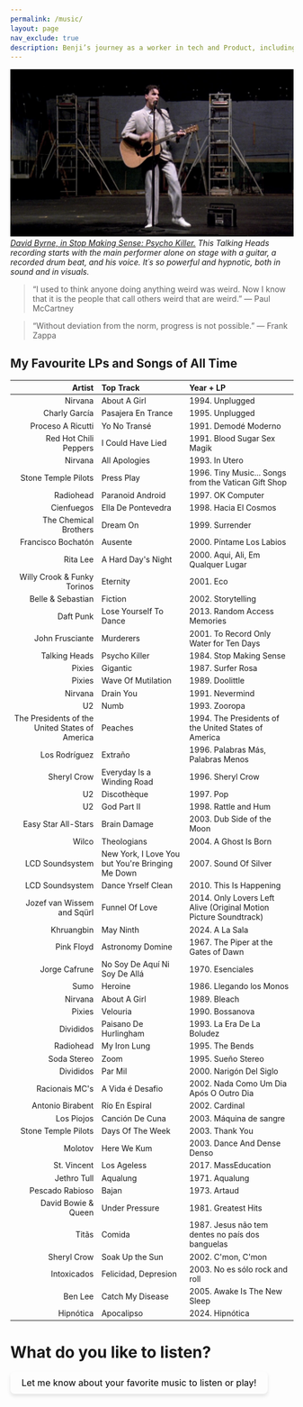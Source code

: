 ```yaml
---
permalink: /music/
layout: page
nav_exclude: true
description: Benji’s journey as a worker in tech and Product, including career goals, interests, networking, small blogging, playing bass and music with his band Sinapsys, and book recommendations. Includes Benji’s profile as a Sociologist, Anthropologist, Ethnographer, urban researcher, and general interest in UX, data, culture and strategy. Also likes NSA, for Never Search Alone method, book and community, as well as now pages. This site is all about sharing my interests and connecting with others. I´m into tech, product, user experience, wellness, social impact and media publishing, music and books. I´m also interested in crypto, urbanism, ethnography, art, and vermicomposting. What are you into?
---
```


<!-- Google tag (gtag.js) -->
<script async src="https://www.googletagmanager.com/gtag/js?id=G-7Z9R6XC60Z"></script>
<script>
  window.dataLayer = window.dataLayer || [];
  function gtag(){dataLayer.push(arguments);}
  gtag('js', new Date());

  gtag('config', 'G-7Z9R6XC60Z');
</script>

[![David Byrne, in Stop Making Sense: Psycho Killer](/assets/images/DavidByrne.png)](https://youtu.be/wke3tdWrd3k?t=15)
*[David Byrne, in Stop Making Sense: Psycho Killer.](https://youtu.be/wke3tdWrd3k?t=15) This Talking Heads recording starts with the main performer alone on stage with a guitar, a recorded drum beat, and his voice. It´s so powerful and hypnotic, both in sound and in visuals.*

> “I used to think anyone doing anything weird was weird. Now I know that it is the people that call others weird that are weird.”
> ― Paul McCartney

<!--
“I used to think anyone doing anything weird was weird. Now I know that it is the people that call others weird that are weird.”
― Paul McCartney

“We are the music makers, and we are the dreamers of dreams.”
― Arthur William Edgar O'Shaughnessy, Poems of Arthur O'Shaughnessy
-->

> “Without deviation from the norm, progress is not possible.” ― Frank Zappa

<!--
> <div style="text-align: right;">
> 
“Without deviation from the norm, progress is not possible.”
<br/>
> 
― Frank Zappa
> </div>

> <div style="text-align: right;">
> 
"Never lose the groove in order to find a note." 
<br/>
> 
— Victor Wooten   
> </div>

> <div style="text-align: right;">
> 
"Creativity is Not a Scarce Commodity."
<br/>
> 
— Howard Becker
> </div>
https://howardsbecker.com/articles/creativity.html 
-->


## My Favourite LPs and Songs of All Time

<!--
| Year | LP | Band | Hot Track | LP Personal Relevance |
| :--- | :-: | :-: | :-------: | --------------------: |
| 1994 | Unplugged | Nirvana | About A Girl | 1. Essential |
| 1995 | Unplugged | Charly García | Pasajera En Trance | 1. Essential |
| 1991 | Demodé Moderno | Proceso A Ricutti | Yo No Transé | 2. Very High |
| 1991 | Blood Sugar Sex Magik | Red Hot Chili Peppers | I Could Have Lied | 2. Very High |
| 1993 | In Utero | Nirvana | All Apologies | 2. Very High |
| 1996 | Tiny Music... Songs from the Vatican Gift Shop | Stone Temple Pilots | Press Play | 2. Very High |
| 1997 | OK Computer  | Radiohead | Paranoid Android | 2. Very High |
| 1998 | Hacia El Cosmos | Cienfuegos | Ella De Pontevedra | 2. Very High |
| 1999 | Surrender | The Chemical Brothers | Dream On | 2. Very High |
| 2000 | Píntame Los Labios | Francisco Bochatón | Ausente | 2. Very High |
| 2000 | Aqui,  Ali,  Em Qualquer Lugar | Rita Lee | A Hard Day's Night | 2. Very High |
| 2001 | Eco | Willy Crook & Funky Torinos | Eternity | 2. Very High |
| 2002 | Storytelling | Belle & Sebastian | Fiction | 2. Very High |
| 2013 | Random Access Memories | Daft Punk | Lose Yourself To Dance | 2. Very High |
| 2001 | To Record Only Water for Ten Days  | John Frusciante | Murderers | 2. Very High |
| 1984 | Stop Making Sense | Talking Heads | Psycho Killer | 3. High |
| 1987 | Surfer Rosa | Pixies | Gigantic | 3. High |
| 1989 | Doolittle | Pixies | Wave Of Mutilation | 3. High |
| 1991 | Nevermind | Nirvana | Drain You | 3. High |
| 1993 | Zooropa | U2 | Numb | 3. High |
| 1994 | The Presidents of the United States of America | The Presidents of the United States of America | Peaches | 3. High |
| 1996 | Palabras Más, Palabras Menos | Los Rodríguez | Extraño | 3. High |
| 1996 | Sheryl Crow | Sheryl Crow | Everyday Is a Winding Road | 3. High |
| 1997 | Pop | U2 | Discothèque | 3. High |
| 1998 | Rattle and Hum | U2 | God Part II | 3. High |
| 2003 | Dub Side of the Moon | Easy Star All-Stars | Brain Damage | 3. High |
| 2004 | A Ghost Is Born | Wilco | Theologians | 3. High |
| 2007 | Sound Of Silver | LCD Soundsystem | New York,  I Love You but You're Bringing Me Down | 3. High |
| 2010 | This Is Happening | LCD Soundsystem | Dance Yrself Clean | 3. High |
| 2014 | Only Lovers Left Alive (Original Motion Picture Soundtrack) | Jozef van Wissem and Sqürl | Funnel Of Love | 3. High |
| 2024 | A La Sala | Khruangbin | May Ninth | 3. High |
| 1967 | The Piper at the Gates of Dawn | Pink Floyd | Astronomy Domine | 4. Medium |
| 1970 | Esenciales | Jorge Cafrune | No Soy De Aquí Ni Soy De Allá | 4. Medium |
| 1986 | Llegando los Monos | Sumo | Heroine | 4. Medium |
| 1989 | Bleach | Nirvana | About A Girl | 4. Medium |
| 1990 | Bossanova | Pixies | Velouria | 4. Medium |
| 1993 | La Era De La Boludez | Divididos | Paisano De Hurlingham | 4. Medium |
| 1995 | The Bends  | Radiohead | My Iron Lung | 4. Medium |
| 1995 | Sueño Stereo | Soda Stereo | Zoom | 4. Medium |
| 2000 | Narigón Del Siglo | Divididos | Par Mil | 4. Medium |
| 2002 | Nada Como Um Dia Após O Outro Dia | Racionais MC's | A Vida é Desafio | 4. Medium |
| 2002 | Cardinal | Antonio Birabent | Río En Espiral | 4. Medium |
| 2003 | Máquina de sangre  | Los Piojos | Canción De Cuna | 4. Medium |
| 2003 | Thank You | Stone Temple Pilots | Days Of The Week | 4. Medium |
| 2003 | Dance And Dense Denso | Molotov | Here We Kum | 4. Medium |
| 2017 | MassEducation | St. Vincent | Los Ageless | 4. Medium |
| 1971 | Aqualung | Jethro Tull | Aqualung | 4. Medium |
| 1973 | Artaud | Pescado Rabioso | Bajan | 5. Needs more listening |
| 1981 | Greatest Hits | David Bowie & Queen | Under Pressure | 5. Needs more listening |
| 1987 | Jesus não tem dentes no país dos banguelas | Titãs | Comida | 5. Needs more listening |
| 2002 | C'mon,  C'mon | Sheryl Crow | Soak Up the Sun | 5. Needs more listening |
| 2003 | No es sólo rock and roll | Intoxicados | Felicidad,  Depresion | 5. Needs more listening |
| 2005 | Awake Is The New Sleep | Ben Lee | Catch My Disease | 5. Needs more listening |
| 2024 | Hipnótica | Hipnótica | Apocalipso | 5. Needs more listening |
-->



| Artist | Top Track | Year + LP  | 
| -----: | :-------- | :--------- | 
| Nirvana | About A Girl |1994. Unplugged | 
| Charly García | Pasajera En Trance |1995. Unplugged | 
| Proceso A Ricutti | Yo No Transé |1991. Demodé Moderno | 
| Red Hot Chili Peppers | I Could Have Lied |1991. Blood Sugar Sex Magik | 
| Nirvana | All Apologies |1993. In Utero | 
| Stone Temple Pilots | Press Play |1996. Tiny Music... Songs from the Vatican Gift Shop | 
| Radiohead | Paranoid Android |1997. OK Computer  | 
| Cienfuegos | Ella De Pontevedra |1998. Hacia El Cosmos | 
| The Chemical Brothers | Dream On |1999. Surrender | 
| Francisco Bochatón | Ausente |2000. Píntame Los Labios | 
| Rita Lee | A Hard Day's Night |2000. Aqui,  Ali,  Em Qualquer Lugar | 
| Willy Crook & Funky Torinos | Eternity |2001. Eco | 
| Belle & Sebastian | Fiction |2002. Storytelling | 
| Daft Punk | Lose Yourself To Dance |2013. Random Access Memories | 
| John Frusciante | Murderers |2001. To Record Only Water for Ten Days  | 
| Talking Heads | Psycho Killer |1984. Stop Making Sense | 
| Pixies | Gigantic |1987. Surfer Rosa | 
| Pixies | Wave Of Mutilation |1989. Doolittle | 
| Nirvana | Drain You |1991. Nevermind | 
| U2 | Numb |1993. Zooropa | 
| The Presidents of the United States of America | Peaches |1994. The Presidents of the United States of America | 
| Los Rodríguez | Extraño |1996. Palabras Más, Palabras Menos | 
| Sheryl Crow | Everyday Is a Winding Road |1996. Sheryl Crow | 
| U2 | Discothèque |1997. Pop | 
| U2 | God Part II |1998. Rattle and Hum | 
| Easy Star All-Stars | Brain Damage |2003. Dub Side of the Moon | 
| Wilco | Theologians |2004. A Ghost Is Born | 
| LCD Soundsystem | New York,  I Love You but You're Bringing Me Down |2007. Sound Of Silver | 
| LCD Soundsystem | Dance Yrself Clean |2010. This Is Happening | 
| Jozef van Wissem and Sqürl | Funnel Of Love |2014. Only Lovers Left Alive (Original Motion Picture Soundtrack) | 
| Khruangbin | May Ninth |2024. A La Sala | 
| Pink Floyd | Astronomy Domine |1967. The Piper at the Gates of Dawn | 
| Jorge Cafrune | No Soy De Aquí Ni Soy De Allá |1970. Esenciales | 
| Sumo | Heroine |1986. Llegando los Monos | 
| Nirvana | About A Girl |1989. Bleach | 
| Pixies | Velouria |1990. Bossanova | 
| Divididos | Paisano De Hurlingham |1993. La Era De La Boludez | 
| Radiohead | My Iron Lung |1995. The Bends  | 
| Soda Stereo | Zoom |1995. Sueño Stereo | 
| Divididos | Par Mil |2000. Narigón Del Siglo | 
| Racionais MC's | A Vida é Desafio |2002. Nada Como Um Dia Após O Outro Dia | 
| Antonio Birabent | Río En Espiral |2002. Cardinal | 
| Los Piojos | Canción De Cuna |2003. Máquina de sangre  | 
| Stone Temple Pilots | Days Of The Week |2003. Thank You | 
| Molotov | Here We Kum |2003. Dance And Dense Denso | 
| St. Vincent | Los Ageless |2017. MassEducation | 
| Jethro Tull | Aqualung |1971. Aqualung | 
| Pescado Rabioso | Bajan |1973. Artaud | 
| David Bowie & Queen | Under Pressure |1981. Greatest Hits | 
| Titãs | Comida |1987. Jesus não tem dentes no país dos banguelas | 
| Sheryl Crow | Soak Up the Sun |2002. C'mon,  C'mon | 
| Intoxicados | Felicidad,  Depresion |2003. No es sólo rock and roll | 
| Ben Lee | Catch My Disease |2005. Awake Is The New Sleep | 
| Hipnótica | Apocalipso |2024. Hipnótica | 


# What do you like to listen?

<!-- Monochrome scale button with elevated effect -->
<style>
.mono-scale-btn {
  display: inline-block;
  padding: 10px 20px;
  background-color: transparent;
  color: #000000; /* Black text */
  text-decoration: none;
  border-radius: 8px;
  font-size: 1rem;
  text-align: center;
  box-shadow: 0 4px 6px rgba(0, 0, 0, 0.1);
  transform: translateY(-2px);
  transition: color 0.2s ease-in-out, box-shadow 0.2s ease-in-out, transform 0.2s ease-in-out;
}
.mono-scale-btn:hover {
  color: #6c757d; /* Grey text */
  box-shadow: 0 6px 12px rgba(0, 0, 0, 0.2);
  transform: translateY(-4px) scale(1.05); /* Slight scale */
}
@media screen and (max-width: 600px) {
  .mono-scale-btn {
    padding: 8px 16px;
    font-size: 0.9rem;
  }
}
</style>

<a href="/about/" class="mono-scale-btn" aria-label="Contact me via email">
Let me know about your favorite music to listen or play!
<!-- Check out what I'm doing now here -->
</a>

<!--
<a href="/about/" style="display: inline-block; padding: 10px 20px; border: 2px solid #6c757d; color: #6c757d; text-decoration: none; border-radius: 5px; background-color: transparent;" onmouseover="this.style.backgroundColor='#6c757d'; this.style.color='white';" onmouseout="this.style.backgroundColor='transparent'; this.style.color='#6c757d';">
Let me know about your favorite music to listen or play!
</a>
-->